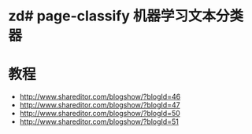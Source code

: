 zd# page-classify
机器学习文本分类器
=================
教程
====
 * http://www.shareditor.com/blogshow/?blogId=46
 * http://www.shareditor.com/blogshow/?blogId=47
 * http://www.shareditor.com/blogshow/?blogId=50
 * http://www.shareditor.com/blogshow/?blogId=51
